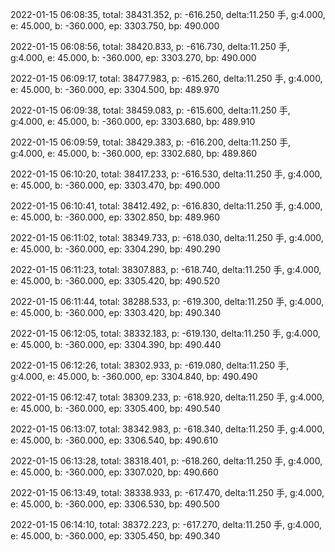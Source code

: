 2022-01-15 06:08:35, total: 38431.352, p: -616.250, delta:11.250 手, g:4.000, e: 45.000, b: -360.000, ep: 3303.750, bp: 490.000

2022-01-15 06:08:56, total: 38420.833, p: -616.730, delta:11.250 手, g:4.000, e: 45.000, b: -360.000, ep: 3303.270, bp: 490.000

2022-01-15 06:09:17, total: 38477.983, p: -615.260, delta:11.250 手, g:4.000, e: 45.000, b: -360.000, ep: 3304.500, bp: 489.970

2022-01-15 06:09:38, total: 38459.083, p: -615.600, delta:11.250 手, g:4.000, e: 45.000, b: -360.000, ep: 3303.680, bp: 489.910

2022-01-15 06:09:59, total: 38429.383, p: -616.200, delta:11.250 手, g:4.000, e: 45.000, b: -360.000, ep: 3302.680, bp: 489.860

2022-01-15 06:10:20, total: 38417.233, p: -616.530, delta:11.250 手, g:4.000, e: 45.000, b: -360.000, ep: 3303.470, bp: 490.000

2022-01-15 06:10:41, total: 38412.492, p: -616.830, delta:11.250 手, g:4.000, e: 45.000, b: -360.000, ep: 3302.850, bp: 489.960

2022-01-15 06:11:02, total: 38349.733, p: -618.030, delta:11.250 手, g:4.000, e: 45.000, b: -360.000, ep: 3304.290, bp: 490.290

2022-01-15 06:11:23, total: 38307.883, p: -618.740, delta:11.250 手, g:4.000, e: 45.000, b: -360.000, ep: 3305.420, bp: 490.520

2022-01-15 06:11:44, total: 38288.533, p: -619.300, delta:11.250 手, g:4.000, e: 45.000, b: -360.000, ep: 3303.420, bp: 490.340

2022-01-15 06:12:05, total: 38332.183, p: -619.130, delta:11.250 手, g:4.000, e: 45.000, b: -360.000, ep: 3304.390, bp: 490.440

2022-01-15 06:12:26, total: 38302.933, p: -619.080, delta:11.250 手, g:4.000, e: 45.000, b: -360.000, ep: 3304.840, bp: 490.490

2022-01-15 06:12:47, total: 38309.233, p: -618.920, delta:11.250 手, g:4.000, e: 45.000, b: -360.000, ep: 3305.400, bp: 490.540

2022-01-15 06:13:07, total: 38342.983, p: -618.340, delta:11.250 手, g:4.000, e: 45.000, b: -360.000, ep: 3306.540, bp: 490.610

2022-01-15 06:13:28, total: 38318.401, p: -618.260, delta:11.250 手, g:4.000, e: 45.000, b: -360.000, ep: 3307.020, bp: 490.660

2022-01-15 06:13:49, total: 38338.933, p: -617.470, delta:11.250 手, g:4.000, e: 45.000, b: -360.000, ep: 3306.530, bp: 490.500

2022-01-15 06:14:10, total: 38372.223, p: -617.270, delta:11.250 手, g:4.000, e: 45.000, b: -360.000, ep: 3305.450, bp: 490.340